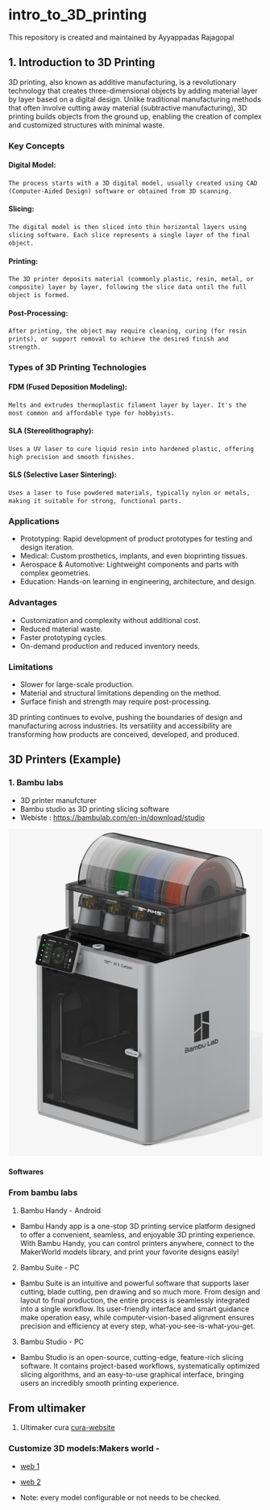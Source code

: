 # intro_to_3D_printing
This repository is created and maintained by Ayyappadas Rajagopal


## 1. Introduction to 3D Printing

3D printing, also known as additive manufacturing, is a revolutionary technology that creates three-dimensional objects by adding material layer by layer based on a digital design. Unlike traditional manufacturing methods that often involve cutting away material (subtractive manufacturing), 3D printing builds objects from the ground up, enabling the creation of complex and customized structures with minimal waste.
### Key Concepts

#### Digital Model:
    The process starts with a 3D digital model, usually created using CAD (Computer-Aided Design) software or obtained from 3D scanning.

#### Slicing:
    The digital model is then sliced into thin horizontal layers using slicing software. Each slice represents a single layer of the final object.

#### Printing:
    The 3D printer deposits material (commonly plastic, resin, metal, or composite) layer by layer, following the slice data until the full object is formed.

#### Post-Processing:
    After printing, the object may require cleaning, curing (for resin prints), or support removal to achieve the desired finish and strength.

### Types of 3D Printing Technologies

#### FDM (Fused Deposition Modeling):
    Melts and extrudes thermoplastic filament layer by layer. It's the most common and affordable type for hobbyists.

#### SLA (Stereolithography):
    Uses a UV laser to cure liquid resin into hardened plastic, offering high precision and smooth finishes.

#### SLS (Selective Laser Sintering):
    Uses a laser to fuse powdered materials, typically nylon or metals, making it suitable for strong, functional parts.

### Applications
- Prototyping: Rapid development of product prototypes for testing and design iteration.
- Medical: Custom prosthetics, implants, and even bioprinting tissues.
- Aerospace & Automotive: Lightweight components and parts with complex geometries.
- Education: Hands-on learning in engineering, architecture, and design.

### Advantages
- Customization and complexity without additional cost.
- Reduced material waste.
- Faster prototyping cycles.
- On-demand production and reduced inventory needs.

### Limitations
- Slower for large-scale production.
- Material and structural limitations depending on the method.
- Surface finish and strength may require post-processing.

3D printing continues to evolve, pushing the boundaries of design and manufacturing across industries. Its versatility and accessibility are transforming how products are conceived, developed, and produced.



## 3D Printers (Example)

### 1. Bambu labs
- 3D printer manufcturer
- Bambu studio as 3D printing slicing software
- Webiste : https://bambulab.com/en-in/download/studio

![Bambu labs x1 series_3d Printer image](image.png)

#### Softwares

### From bambu labs

1. Bambu Handy - Android
- Bambu Handy app is a one-stop 3D printing service platform designed to offer a convenient, seamless, and enjoyable 3D printing experience. With Bambu Handy, you can control printers anywhere, connect to the MakerWorld models library, and print your favorite designs easily!
2. Bambu Suite - PC
- Bambu Suite is an intuitive and powerful software that supports laser cutting, blade cutting, pen drawing and so much more. From design and layout to final production, the entire process is seamlessly integrated into a single workflow. Its user-friendly interface and smart guidance make operation easy, while computer-vision-based alignment ensures precision and efficiency at every step, what-you-see-is-what-you-get.

3. Bambu Studio - PC
- Bambu Studio is an open-source, cutting-edge, feature-rich slicing software. It contains project-based workflows, systematically optimized slicing algorithms, and an easy-to-use graphical interface, bringing users an incredibly smooth printing experience.

## From ultimaker
1. Ultimaker cura
[cura-website](https://ultimaker.com/software/ultimaker-cura/)





### Customize 3D models:Makers world - 
- [web 1](https://makerworld.com/en/models/1055250-screw-generator-parametric-screws-nuts-washer#profileId-1042636)
- [web 2](https://makerworld.com/en/makerlab/parametricModelMaker?designId=1055250&from=model_page&modelName=Screw+Generator.scad&scadUrl=https%3A%2F%2Fmakerworld.bblmw.com%2Fmakerworld%2Fmodel%2FUS4c3761813497f0%2Fmsfile%2F2025-02-15_caf8c26e678e4.scad%3Fat%3D1748407675%26exp%3D1748407975%26key%3D8bf28773cb168db76fbb3280b6ccfba4%26uid%3D740845135&unikey=fd7fa4bc-e4cd-4d3b-8854-33fb6d9384a4)

- Note: every model configurable or not needs to be checked.


